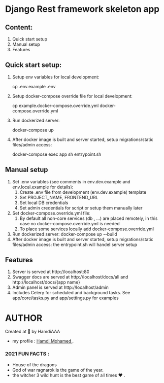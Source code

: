 # Django Rest framework skeleton app

## Content: ##

1. Quick start setup
2. Manual setup
3. Features

## Quick start setup: ##

1. Setup env variables for local development:

   cp .env.example .env

2. Setup docker-compose override file for local development:

   cp example.docker-compose.override.yml docker-compose.override.yml

3. Run dockerized server:

   docker-compose up

4. After docker image is built and server started, setup migrations/static files/admin access:

   docker-compose exec app sh entrypoint.sh

## Manual setup ##

1. Set .env variables (see comments in env.dev.example and env.local.example for details):
    1. Create .env file from development (env.dev.example) template
    2. Set PROJECT_NAME, FRONTEND_URL
    3. Set local DB credentials
    6. Set admin credentials for script or setup them manually later
2. Set docker-compose.override.yml file:
    1. By default all non-core services (db , ...) are placed remotely, in this case no
       docker-compose.override.yml is needed
    2. To place some services locally add docker-compose.override.yml
3. Run dockerized server: docker-compose up --build
4. After docker image is built and server started, setup migrations/static files/admin access:
    the entrypoint.sh will handel server setup
   
## Features ##

1. Server is served at http://localhost:80
2. Swagger docs are served at http://localhost/docs/all and http://localhost/docs/{app name}
3. Admin panel is served at http://localhost/admin
4. Includes Celery for scheduled and background tasks. See app/core/tasks.py and app/settings.py for examples

# AUTHOR
Created at 🌙 by HamdiAAA
- my profile : [Hamdi Mohamed ](https://github.com/HamdiAAA).
### 2021 FUN FACTS : 
- House of the dragons
- God of war ragnarok is the game of the year.
- the witcher 3 wild hunt is the best game of all times ❤ .
